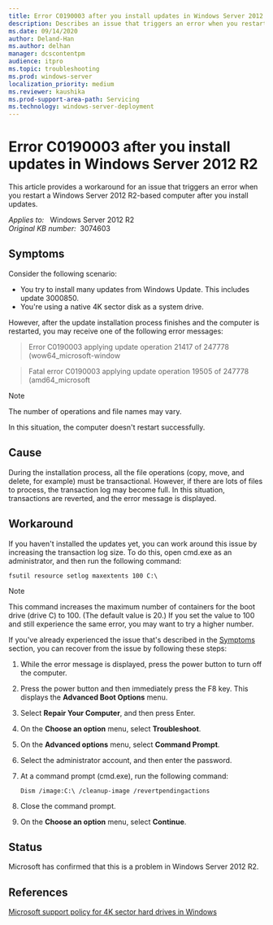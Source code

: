 ```yaml
---
title: Error C0190003 after you install updates in Windows Server 2012 R2
description: Describes an issue that triggers an error when you restart a Windows Server 2012 R2-based computer after you install updates. A workaround is provided.
ms.date: 09/14/2020
author: Deland-Han
ms.author: delhan
manager: dcscontentpm
audience: itpro
ms.topic: troubleshooting
ms.prod: windows-server
localization_priority: medium
ms.reviewer: kaushika
ms.prod-support-area-path: Servicing
ms.technology: windows-server-deployment
---
```

# Error C0190003 after you install updates in Windows Server 2012 R2

This article provides a workaround for an issue that triggers an error when you restart a Windows Server 2012 R2-based computer after you install updates.

_Applies to:_ &nbsp; Windows Server 2012 R2  
_Original KB number:_ &nbsp;3074603

## Symptoms

Consider the following scenario:

- You try to install many updates from Windows Update. This includes update 3000850.
- You're using a native 4K sector disk as a system drive.

However, after the update installation process finishes and the computer is restarted, you may receive one of the following error messages:

> Error C0190003 applying update operation 21417 of 247778 (wow64_microsoft-window

> Fatal error C0190003 applying update operation 19505 of 247778 (amd64_microsoft

> [!NOTE]
> The number of operations and file names may vary.

In this situation, the computer doesn't restart successfully.

## Cause

During the installation process, all the file operations (copy, move, and delete, for example) must be transactional. However, if there are lots of files to process, the transaction log may become full. In this situation, transactions are reverted, and the error message is displayed.

## Workaround

If you haven't installed the updates yet, you can work around this issue by increasing the transaction log size. To do this, open cmd.exe as an administrator, and then run the following command:

```console
fsutil resource setlog maxextents 100 C:\
```

> [!NOTE]
> This command increases the maximum number of containers for the boot drive (drive C) to 100. (The default value is 20.) If you set the value to 100 and still experience the same error, you may want to try a higher number.

If you've already experienced the issue that's described in the [Symptoms](#symptoms) section, you can recover from the issue by following these steps:

1. While the error message is displayed, press the power button to turn off the computer.
2. Press the power button and then immediately press the F8 key. This displays the **Advanced Boot Options** menu.
3. Select **Repair Your Computer**, and then press Enter.
4. On the **Choose an option** menu, select **Troubleshoot**.
5. On the **Advanced options** menu, select **Command Prompt**.
6. Select the administrator account, and then enter the password.
7. At a command prompt (cmd.exe), run the following command:

    ```console
    Dism /image:C:\ /cleanup-image /revertpendingactions
    ```

8. Close the command prompt.
9. On the **Choose an option** menu, select **Continue**.

## Status

Microsoft has confirmed that this is a problem in Windows Server 2012 R2.

## References

[Microsoft support policy for 4K sector hard drives in Windows](/troubleshoot/windows-server/backup-and-storage/support-policy-4k-sector-hard-drives)
